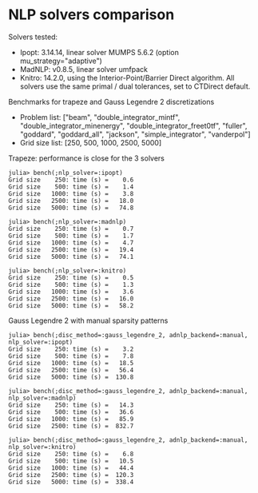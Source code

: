 # NLP solvers comparison

Solvers tested:
- Ipopt: 3.14.14, linear solver MUMPS 5.6.2 (option mu_strategy="adaptive")
- MadNLP: v0.8.5, linear solver umfpack
- Knitro: 14.2.0, using the Interior-Point/Barrier Direct algorithm.
All solvers use the same primal / dual tolerances, set to CTDirect default.

Benchmarks for trapeze and Gauss Legendre 2 discretizations
- Problem list: ["beam", "double_integrator_mintf", "double_integrator_minenergy", "double_integrator_freet0tf", "fuller", "goddard", "goddard_all", "jackson", "simple_integrator", "vanderpol"]
- Grid size list: [250, 500, 1000, 2500, 5000]

Trapeze: performance is close for the 3 solvers
```
julia> bench(;nlp_solver=:ipopt)
Grid size    250: time (s) =    0.6
Grid size    500: time (s) =    1.4
Grid size   1000: time (s) =    3.8
Grid size   2500: time (s) =   18.0
Grid size   5000: time (s) =   74.8

julia> bench(;nlp_solver=:madnlp)
Grid size    250: time (s) =    0.7
Grid size    500: time (s) =    1.7
Grid size   1000: time (s) =    4.7
Grid size   2500: time (s) =   19.4
Grid size   5000: time (s) =   74.1

julia> bench(;nlp_solver=:knitro)
Grid size    250: time (s) =    0.5
Grid size    500: time (s) =    1.3
Grid size   1000: time (s) =    3.6
Grid size   2500: time (s) =   16.0
Grid size   5000: time (s) =   58.2
```

Gauss Legendre 2 with manual sparsity patterns
```
julia> bench(;disc_method=:gauss_legendre_2, adnlp_backend=:manual, nlp_solver=:ipopt)
Grid size    250: time (s) =    3.2
Grid size    500: time (s) =    7.8
Grid size   1000: time (s) =   18.5
Grid size   2500: time (s) =   56.4
Grid size   5000: time (s) =  130.8

julia> bench(;disc_method=:gauss_legendre_2, adnlp_backend=:manual, nlp_solver=:madnlp)
Grid size    250: time (s) =   14.3
Grid size    500: time (s) =   36.6
Grid size   1000: time (s) =   85.9
Grid size   2500: time (s) =  832.7

julia> bench(;disc_method=:gauss_legendre_2, adnlp_backend=:manual, nlp_solver=:knitro)
Grid size    250: time (s) =    6.8
Grid size    500: time (s) =   10.5
Grid size   1000: time (s) =   44.4
Grid size   2500: time (s) =  120.3
Grid size   5000: time (s) =  338.4
```